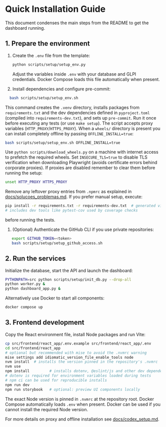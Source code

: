 # Quick Installation Guide

This document condenses the main steps from the README to get the dashboard running.

## 1. Prepare the environment

1. Create the `.env` file from the template:

   ```bash
   python scripts/setup/setup_env.py
   ```

   Adjust the variables inside `.env` with your database and GLPI credentials.
   Docker Compose loads this file automatically when present.

2. Install dependencies and configure pre-commit:

```bash
  bash scripts/setup/setup_env.sh
```

  This command creates the `.venv` directory, installs packages from
  `requirements.txt` and the dev dependencies defined in `pyproject.toml`
  (compiled into `requirements-dev.txt`), and sets up `pre-commit`.
  Run it once before executing any tests (or use `make setup`). The script
  accepts proxy variables (`HTTP_PROXY`/`HTTPS_PROXY`). When a `wheels/`
  directory is present you can install completely offline by passing
  `OFFLINE_INSTALL=true`:

  ```bash
  bash scripts/setup/setup_env.sh OFFLINE_INSTALL=true
  ```

  Use `python scripts/download_wheels.py` on a machine with internet access to
  prefetch the required wheels. Set `INSECURE_TLS=true` to disable TLS
  verification when downloading Playwright (avoids certificate errors behind
  corporate proxies).
   If proxies are disabled remember to clear them before running the setup:

   ```bash
   unset HTTP_PROXY HTTPS_PROXY
   ```

   Remove any leftover proxy entries from `.npmrc` as explained in
   [docs/solucoes_problemas.md](solucoes_problemas.md#11.1-unknown-env-config-http-proxy).
   If you prefer manual setup, execute:

  ```bash
  pip install -r requirements.txt -r requirements-dev.txt  # generated via pip-compile
  # includes dev tools like pytest-cov used by coverage checks
  ```

   before running the tests.

1. (Optional) Authenticate the GitHub CLI if you use private repositories:

```bash
   export GITHUB_TOKEN=<token>
   bash scripts/setup/setup_github_access.sh
   ```

## 2. Run the services

Initialize the database, start the API and launch the dashboard:

```bash
PYTHONPATH=src python scripts/setup/init_db.py --drop-all
python worker.py &
python dashboard_app.py &
```

Alternatively use Docker to start all components:

```bash
docker compose up
```

## 3. Frontend development

Copy the React environment file, install Node packages and run Vite:

```bash
cp src/frontend/react_app/.env.example src/frontend/react_app/.env
cd src/frontend/react_app
# optional but recommended with mise to avoid the .nvmrc warning
mise settings add idiomatic_version_file_enable_tools node
nvm install  # installs the version pinned in the repository's .nvmrc
nvm use
npm install         # installs dotenv, @eslint/js and other dev dependencies
# dotenv is required for environment variables loaded during tests
# npm ci can be used for reproducible installs
npm run dev
npm run storybook   # optional: preview UI components locally
```

The exact Node version is pinned in `.nvmrc` at the repository root.
Docker Compose automatically loads `.env` when present.
Docker can be used if you cannot install the required Node version.

For more details on proxy and offline installation see [docs/codex_setup.md](codex_setup.md).
